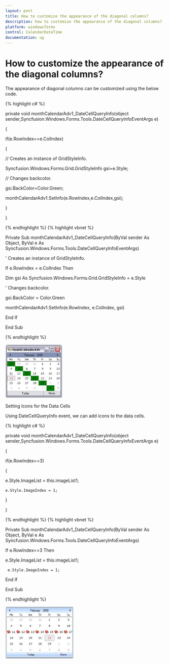 ```yaml
---
layout: post
title: How to customize the appearance of the diagonal columns?
description: how to customize the appearance of the diagonal columns?
platform: windowsforms
control: CalendarDateTime
documentation: ug
---
```

# How to customize the appearance of the diagonal columns?

The appearance of diagonal columns can be customized using the below code.


{% highlight c#  %}


private void monthCalendarAdv1_DateCellQueryInfo(object sender,Syncfusion.Windows.Forms.Tools.DateCellQueryInfoEventArgs e)

{

if(e.RowIndex==e.ColIndex) 

{

   // Creates an instance of GridStyleInfo. 

Syncfusion.Windows.Forms.Grid.GridStyleInfo gsi=e.Style;



// Changes backcolor.

gsi.BackColor=Color.Green;



monthCalendarAdv1.SetInfo(e.RowIndex,e.ColIndex,gsi);

}

}




{% endhighlight  %}
{% highlight vbnet  %}


Private Sub monthCalendarAdv1_DateCellQueryInfo(ByVal sender As Object, ByVal e As Syncfusion.Windows.Forms.Tools.DateCellQueryInfoEventArgs) 



   ' Creates an instance of GridStyleInfo. 

If e.RowIndex = e.ColIndex Then 

Dim gsi As Syncfusion.Windows.Forms.Grid.GridStyleInfo = e.Style 



' Changes backcolor.

gsi.BackColor = Color.Green 



monthCalendarAdv1.SetInfo(e.RowIndex, e.ColIndex, gsi) 

End If 



End Sub

{% endhighlight  %}

![](FAQ_images/Overview_img177.jpeg) 



Setting Icons for the Data Cells

Using DateCellQueryInfo event, we can add icons to the data cells.


{% highlight c#  %}


private void monthCalendarAdv1_DateCellQueryInfo(object sender,Syncfusion.Windows.Forms.Tools.DateCellQueryInfoEventArgs e)

{

if(e.RowIndex==3) 

{

  e.Style.ImageList = this.imageList1;

    e.Style.ImageIndex = 1;



}

}



{% endhighlight  %}
{% highlight vbnet  %}



Private Sub monthCalendarAdv1_DateCellQueryInfo(ByVal sender As Object, ByVal e As  Syncfusion.Windows.Forms.Tools.DateCellQueryInfoEventArgs) 



 If e.RowIndex==3 Then 



e.Style.ImageList = this.imageList1;

     e.Style.ImageIndex = 1;



End If 



End Sub

{% endhighlight  %}

![](FAQ_images/Overview_img178.jpeg) 
